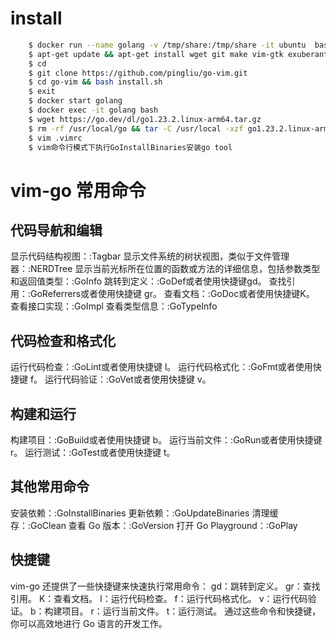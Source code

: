 # install
```bash
    $ docker run --name golang -v /tmp/share:/tmp/share -it ubuntu  bash
    $ apt-get update && apt-get install wget git make vim-gtk exuberant-ctags -y 
    $ cd
    $ git clone https://github.com/pingliu/go-vim.git
    $ cd go-vim && bash install.sh
    $ exit
    $ docker start golang
    $ docker exec -it golang bash
    $ wget https://go.dev/dl/go1.23.2.linux-arm64.tar.gz
    $ rm -rf /usr/local/go && tar -C /usr/local -xzf go1.23.2.linux-arm64.tar.gz
    $ vim .vimrc 
    $ vim命令行模式下执行GoInstallBinaries安装go tool
```

# vim-go 常用命令
## 代码导航和编辑
显示代码结构视图：:Tagbar
显示文件系统的树状视图，类似于文件管理器：:NERDTree
显示当前光标所在位置的函数或方法的详细信息，包括参数类型和返回值类型：:GoInfo
跳转到定义：:GoDef或者使用快捷键gd。
查找引用：:GoReferrers或者使用快捷键 gr。
查看文档：:GoDoc或者使用快捷键K。
查看接口实现：:GoImpl
查看类型信息：:GoTypeInfo

## 代码检查和格式化
运行代码检查：:GoLint或者使用快捷键 <leader>l。
运行代码格式化：:GoFmt或者使用快捷键 <leader>f。
运行代码验证：:GoVet或者使用快捷键 <leader>v。

## 构建和运行
构建项目：:GoBuild或者使用快捷键 <leader>b。
运行当前文件：:GoRun或者使用快捷键 <leader>r。
运行测试：:GoTest或者使用快捷键 <leader>t。

## 其他常用命令
安装依赖：:GoInstallBinaries
更新依赖：:GoUpdateBinaries
清理缓存：:GoClean
查看 Go 版本：:GoVersion
打开 Go Playground：:GoPlay

## 快捷键
vim-go 还提供了一些快捷键来快速执行常用命令：
gd：跳转到定义。
gr：查找引用。
K：查看文档。
<leader>l：运行代码检查。
<leader>f：运行代码格式化。
<leader>v：运行代码验证。
<leader>b：构建项目。
<leader>r：运行当前文件。
<leader>t：运行测试。
通过这些命令和快捷键，你可以高效地进行 Go 语言的开发工作。
